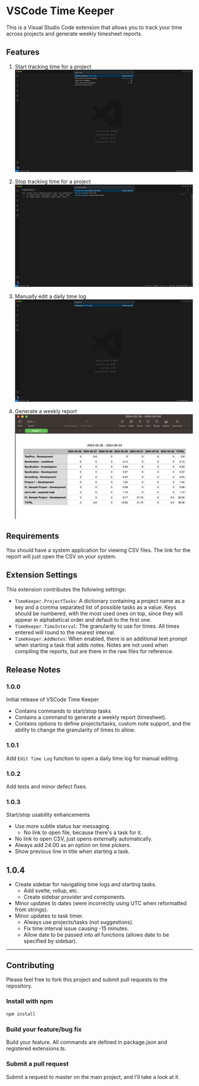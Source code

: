 # VSCode Time Keeper

This is a Visual Studio Code extension that allows you to track your time across projects and generate weekly timesheet reports.

## Features

1. Start tracking time for a project
![Start Task](demo-images/TimeKeeper-start-task.gif)

2. Stop tracking time for a project
![Stop Task](demo-images/TimeKeeper-stop-task.gif)

3. Manually edit a daily time log
![Edit Time Log](demo-images/TimeKeeper-edit-log.gif)

4. Generate a weekly report
![Generate Weekly Report](demo-images/TimeKeeper-report.png)

## Requirements

You should have a system application for viewing CSV files.  The link for the report will just open the CSV on your system.

## Extension Settings

This extension contributes the following settings:

* `TimeKeeper.ProjectTasks`: A dictionary containing a project name as a key and a comma separated list of possible tasks as a value.  Keys should be numbered, with the most used ones on top, since they will appear in alphabetical order and default to the first one.
* `TimeKeeper.TimeInterval`: The granularity to use for times.  All times entered will round to the nearest interval.
* `TimeKeeper.AddNotes`: When enabled, there is an additional text prompt when starting a task that adds notes.
Notes are not used when compiling the reports, but are there in the raw files for reference.

## Release Notes

### 1.0.0

Initial release of VSCode Time Keeper

* Contains commands to start/stop tasks
* Contains a command to generate a weekly report (timesheet).
* Contains options to define projects/tasks, custom note support, and the ability to change the granularity of times to allow.

### 1.0.1

Add `Edit Time Log` function to open a daily time log for manual editing.

### 1.0.2

Add tests and minor defect fixes.

### 1.0.3

Start/stop usability enhancements
  - Use more subtle status bar messaging.
      - No link to open file, because there's a task for it.
  - No link to open CSV, just opens externally automatically.
  - Always add 24:00 as an option on time pickers.
  - Show previous line in title when starting a task.

## 1.0.4

- Create sidebar for navigating time logs and starting tasks.
    - Add svelte, rollup, etc.
    - Create sidebar provider and components.
- Minor updates to dates (were incorrectly using UTC when reformatted from strings).
- Minor updates to task timer.
    - Always use projects/tasks (not suggestions).
    - Fix time interval issue causing -15 minutes.
    - Allow date to be passed into all functions (allows date to be specified by sidebar).
---

## Contributing

Please feel free to fork this project and submit pull requests to the repository.

### Install with npm

```bash
npm install
```

### Build your feature/bug fix

Build your feature.  All commands are defined in package.json and registered extensions.ts.

### Submit a pull request

Submit a request to master on the main project, and I'll take a look at it.